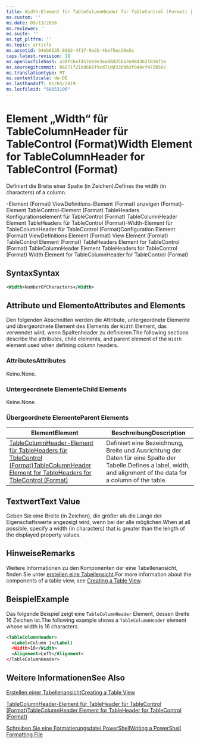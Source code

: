 ```yaml
---
title: Width-Element für TableColumnHeader für TableControl (Format) | Microsoft-Dokumentation
ms.custom: ''
ms.date: 09/13/2016
ms.reviewer: ''
ms.suite: ''
ms.tgt_pltfrm: ''
ms.topic: article
ms.assetid: 94eb0535-8002-4f17-9a2b-4be75ec20e5c
caps.latest.revision: 18
ms.openlocfilehash: a38fcbef457e69e3ea08d25ba3a9843621036f1e
ms.sourcegitcommit: b6871f21bd666f9cd71dd336bb3f844cf472b56c
ms.translationtype: MT
ms.contentlocale: de-DE
ms.lasthandoff: 02/03/2019
ms.locfileid: "56853106"
---
```

# <a name="width-element-for-tablecolumnheader-for-tablecontrol-format"></a><span data-ttu-id="b9649-102">Element „Width“ für TableColumnHeader für TableControl (Format)</span><span class="sxs-lookup"><span data-stu-id="b9649-102">Width Element for TableColumnHeader for TableControl (Format)</span></span>

<span data-ttu-id="b9649-103">Definiert die Breite einer Spalte (in Zeichen).</span><span class="sxs-lookup"><span data-stu-id="b9649-103">Defines the width (in characters) of a column.</span></span>

<span data-ttu-id="b9649-104">-Element (Format) ViewDefinitions-Element (Format) anzeigen (Format)-Element TableControl-Element (Format) TableHeaders Konfigurationselement für TableControl (Format) TableColumnHeader Element TableHeaders für TableControl (Format)-Width-Element für TableColumnHeader für TableControl (Format)</span><span class="sxs-lookup"><span data-stu-id="b9649-104">Configuration Element (Format) ViewDefinitions Element (Format) View Element (Format) TableControl Element (Format) TableHeaders Element for TableControl (Format) TableColumnHeader Element TableHeaders for TableControl (Format) Width Element for TableColumnHeader for TableControl (Format)</span></span>

## <a name="syntax"></a><span data-ttu-id="b9649-105">Syntax</span><span class="sxs-lookup"><span data-stu-id="b9649-105">Syntax</span></span>

```xml
<Width>NumberOfCharacters</Width>
```

## <a name="attributes-and-elements"></a><span data-ttu-id="b9649-106">Attribute und Elemente</span><span class="sxs-lookup"><span data-stu-id="b9649-106">Attributes and Elements</span></span>

<span data-ttu-id="b9649-107">Den folgenden Abschnitten werden die Attribute, untergeordnete Elemente und übergeordnete Element des Elements der `Width` Element, das verwendet wird, wenn Spaltenheader zu definieren.</span><span class="sxs-lookup"><span data-stu-id="b9649-107">The following sections describe the attributes, child elements, and parent element of the `Width` element used when defining column headers.</span></span>

### <a name="attributes"></a><span data-ttu-id="b9649-108">Attributes</span><span class="sxs-lookup"><span data-stu-id="b9649-108">Attributes</span></span>

<span data-ttu-id="b9649-109">Keine.</span><span class="sxs-lookup"><span data-stu-id="b9649-109">None.</span></span>

### <a name="child-elements"></a><span data-ttu-id="b9649-110">Untergeordnete Elemente</span><span class="sxs-lookup"><span data-stu-id="b9649-110">Child Elements</span></span>

<span data-ttu-id="b9649-111">Keine.</span><span class="sxs-lookup"><span data-stu-id="b9649-111">None.</span></span>

### <a name="parent-elements"></a><span data-ttu-id="b9649-112">Übergeordnete Elemente</span><span class="sxs-lookup"><span data-stu-id="b9649-112">Parent Elements</span></span>

|<span data-ttu-id="b9649-113">Element</span><span class="sxs-lookup"><span data-stu-id="b9649-113">Element</span></span>|<span data-ttu-id="b9649-114">Beschreibung</span><span class="sxs-lookup"><span data-stu-id="b9649-114">Description</span></span>|
|-------------|-----------------|
|[<span data-ttu-id="b9649-115">TableColumnHeader-Element für TableHeaders für TbleControl (Format)</span><span class="sxs-lookup"><span data-stu-id="b9649-115">TableColumnHeader Element for TableHeaders for TbleControl (Format)</span></span>](./tablecolumnheader-element-format.md)|<span data-ttu-id="b9649-116">Definiert eine Bezeichnung, Breite und Ausrichtung der Daten für eine Spalte der Tabelle.</span><span class="sxs-lookup"><span data-stu-id="b9649-116">Defines a label, width, and alignment of the data for a column of the table.</span></span>|

## <a name="text-value"></a><span data-ttu-id="b9649-117">Textwert</span><span class="sxs-lookup"><span data-stu-id="b9649-117">Text Value</span></span>

<span data-ttu-id="b9649-118">Geben Sie eine Breite (in Zeichen), die größer als die Länge der Eigenschaftswerte angezeigt wird, wenn bei der alle möglichen.</span><span class="sxs-lookup"><span data-stu-id="b9649-118">When at all possible, specify a width (in characters) that is greater than the length of the displayed property values.</span></span>

## <a name="remarks"></a><span data-ttu-id="b9649-119">Hinweise</span><span class="sxs-lookup"><span data-stu-id="b9649-119">Remarks</span></span>

<span data-ttu-id="b9649-120">Weitere Informationen zu den Komponenten der eine Tabellenansicht, finden Sie unter [erstellen eine Tabellensicht](./creating-a-table-view.md).</span><span class="sxs-lookup"><span data-stu-id="b9649-120">For more information about the components of a table view, see [Creating a Table View](./creating-a-table-view.md).</span></span>

## <a name="example"></a><span data-ttu-id="b9649-121">Beispiel</span><span class="sxs-lookup"><span data-stu-id="b9649-121">Example</span></span>

<span data-ttu-id="b9649-122">Das folgende Beispiel zeigt eine `TableColumnHeader` Element, dessen Breite 16 Zeichen ist.</span><span class="sxs-lookup"><span data-stu-id="b9649-122">The following example shows a `TableColumnHeader` element whose width is 16 characters.</span></span>

```xml
<TableColumnHeader>
  <Label>Column 1</Label)
  <Width>16</Width>
  <Alignment>Left</Alignment>
</TableColumnHeader>
```

## <a name="see-also"></a><span data-ttu-id="b9649-123">Weitere Informationen</span><span class="sxs-lookup"><span data-stu-id="b9649-123">See Also</span></span>

[<span data-ttu-id="b9649-124">Erstellen einer Tabellenansicht</span><span class="sxs-lookup"><span data-stu-id="b9649-124">Creating a Table View</span></span>](./creating-a-table-view.md)

[<span data-ttu-id="b9649-125">TableColumnHeader-Element für TableHeader für TableControl (Format)</span><span class="sxs-lookup"><span data-stu-id="b9649-125">TableColumnHeader Element for TableHeader for TableControl (Format)</span></span>](./tablecolumnheader-element-format.md)

[<span data-ttu-id="b9649-126">Schreiben Sie eine Formatierungsdatei PowerShell</span><span class="sxs-lookup"><span data-stu-id="b9649-126">Writing a PowerShell Formatting File</span></span>](./writing-a-powershell-formatting-file.md)
